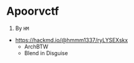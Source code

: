 # Apoorvctf

1. By `HM`
- https://hackmd.io/@hmmm1337/ryLYSEXskx
    - ArchBTW
    - Blend in Disguise



